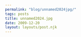 ```yaml
---
permalink: "blog/unnamed2024jpg/"
tags: posts
title: unnamed2024.jpg
date: 2009-12-20
layout: layouts/post.njk
---
```


